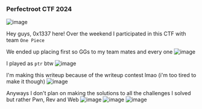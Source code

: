 <h3> Perfectroot CTF 2024 </h3>

![image](https://github.com/user-attachments/assets/b55b9b6d-8b2c-429a-bd9f-b2542a787953)

Hey guys, 0x1337 here! Over the weekend I participated in this CTF with team `One Piece`

We ended up placing first so GGs to my team mates and every one
![image](https://github.com/user-attachments/assets/b15e30fe-d482-45c8-bd19-28aa3aad45a9)

I played as `ptr` btw
![image](https://github.com/user-attachments/assets/370d8198-f5fe-4c1a-ae6b-d950b1eff119)

I'm making this writeup because of the writeup contest lmao (i'm too tired to make it though)
![image](https://github.com/user-attachments/assets/6d9a5a42-50bc-4801-9c6c-94eae78b55a3)

Anyways I don't plan on making the solutions to all the challenges I solved but rather Pwn, Rev and Web
![image](https://github.com/user-attachments/assets/df755a22-23e7-4252-9e9e-b56a2228e82b)
![image](https://github.com/user-attachments/assets/cefac533-589c-4c64-b5de-707fc900547b)
![image](https://github.com/user-attachments/assets/6d01822d-971d-47d7-8673-fcbf0047cefc)

